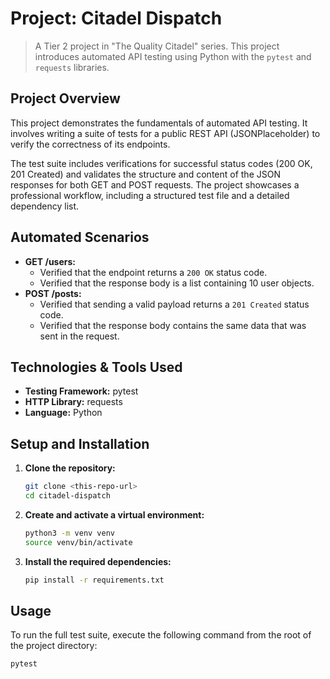 # Project: Citadel Dispatch

> A Tier 2 project in "The Quality Citadel" series. This project introduces automated API testing using Python with the `pytest` and `requests` libraries.

## Project Overview

This project demonstrates the fundamentals of automated API testing. It involves writing a suite of tests for a public REST API (JSONPlaceholder) to verify the correctness of its endpoints.

The test suite includes verifications for successful status codes (200 OK, 201 Created) and validates the structure and content of the JSON responses for both GET and POST requests. The project showcases a professional workflow, including a structured test file and a detailed dependency list.

## Automated Scenarios
- **GET /users:**
  - Verified that the endpoint returns a `200 OK` status code.
  - Verified that the response body is a list containing 10 user objects.
- **POST /posts:**
  - Verified that sending a valid payload returns a `201 Created` status code.
  - Verified that the response body contains the same data that was sent in the request.

## Technologies & Tools Used
- **Testing Framework:** pytest
- **HTTP Library:** requests
- **Language:** Python

## Setup and Installation
1. **Clone the repository:**
   ```bash
   git clone <this-repo-url>
   cd citadel-dispatch
   ```
2. **Create and activate a virtual environment:**
   ```bash
   python3 -m venv venv
   source venv/bin/activate 
   ```
3. **Install the required dependencies:**
   ```bash
   pip install -r requirements.txt
   ```

## Usage
To run the full test suite, execute the following command from the root of the project directory:
```bash
pytest
```